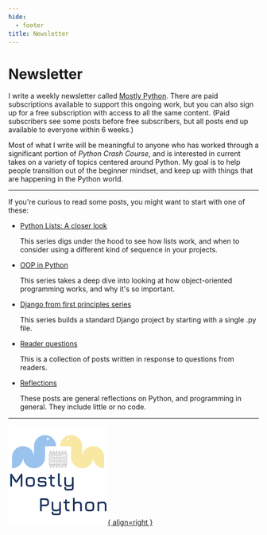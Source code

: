 ```yaml
---
hide:
  - footer
title: Newsletter
---
```


# Newsletter

I write a weekly newsletter called [Mostly Python](https://www.mostlypython.com). There are paid subscriptions available to support this ongoing work, but you can also sign up for a free subscription with access to all the same content. (Paid subscribers see some posts before free subscribers, but all posts end up available to everyone within 6 weeks.)

Most of what I write will be meaningful to anyone who has worked through a significant portion of *Python Crash Course*, and is interested in current takes on a variety of topics centered around Python. My goal is to help people transition out of the beginner mindset, and keep up with things that are happening in the Python world.

---

If you're curious to read some posts, you might want to start with one of these:

- [Python Lists: A closer look](https://www.mostlypython.com/python-lists-a-closer-look-7e0/)

    This series digs under the hood to see how lists work, and when to consider using a different kind of sequence in your projects.

- [OOP in Python](https://www.mostlypython.com/oop-in-python/)

    This series takes a deep dive into looking at how object-oriented programming works, and why it's so important.

- [Django from first principles series](https://www.mostlypython.com/django-from-first-principles-2/)

    This series builds a standard Django project by starting with a single .py file.
    
- [Reader questions](https://www.mostlypython.com/tag/reader-questions/)

    This is a collection of posts written in response to questions from readers.
    
- [Reflections](https://www.mostlypython.com/tag/reader-questions/)

    These posts are general reflections on Python, and programming in general. They include little or no code.
    
---

[![Mostly Python logo, two snakes facing each other over a microchip.](images/mp_logo_200px.png){ align=right }](https://www.mostlypython.com)